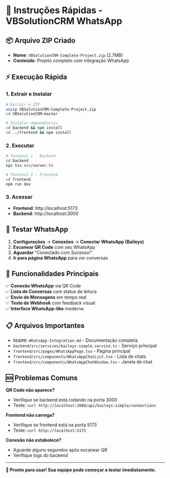 # 🚀 Instruções Rápidas - VBSolutionCRM WhatsApp

## 📦 Arquivo ZIP Criado
- **Nome**: `VBSolutionCRM-Complete-Project.zip` (2.7MB)
- **Conteúdo**: Projeto completo com integração WhatsApp

## ⚡ Execução Rápida

### 1. Extrair e Instalar
```bash
# Extrair o ZIP
unzip VBSolutionCRM-Complete-Project.zip
cd VBSolutionCRM-master

# Instalar dependências
cd backend && npm install
cd ../frontend && npm install
```

### 2. Executar
```bash
# Terminal 1 - Backend
cd backend
npx tsx src/server.ts

# Terminal 2 - Frontend  
cd frontend
npm run dev
```

### 3. Acessar
- **Frontend**: http://localhost:5173
- **Backend**: http://localhost:3000

## 📱 Testar WhatsApp

1. **Configurações** → **Conexões** → **Conectar WhatsApp (Baileys)**
2. **Escanear QR Code** com seu WhatsApp
3. **Aguardar** "Conectado com Sucesso!"
4. **Ir para página WhatsApp** para ver conversas

## 🔧 Funcionalidades Principais

✅ **Conexão WhatsApp** via QR Code  
✅ **Lista de Conversas** com status de leitura  
✅ **Envio de Mensagens** em tempo real  
✅ **Teste de Webhook** com feedback visual  
✅ **Interface WhatsApp-like** moderna  

## 📋 Arquivos Importantes

- `README-WhatsApp-Integration.md` - Documentação completa
- `backend/src/services/baileys-simple.service.ts` - Serviço principal
- `frontend/src/pages/WhatsAppPage.tsx` - Página principal
- `frontend/src/components/WhatsAppChatList.tsx` - Lista de chats
- `frontend/src/components/WhatsAppChatWindow.tsx` - Janela de chat

## 🆘 Problemas Comuns

**QR Code não aparece?**
- Verifique se backend está rodando na porta 3000
- Teste: `curl http://localhost:3000/api/baileys-simple/connections`

**Frontend não carrega?**
- Verifique se frontend está na porta 5173
- Teste: `curl http://localhost:5173`

**Conexão não estabelece?**
- Aguarde alguns segundos após escanear QR
- Verifique logs do backend

---

**🎯 Pronto para usar! Sua equipe pode começar a testar imediatamente.**

